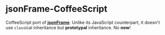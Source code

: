 jsonFrame-CoffeeScript
======================

CoffeeScript port of **[jsonFrame]**. Unlike its JavaScript counterpart, it doesn't use `class`ical inheritance but **prototypal** inheritance. No **new**!

[jsonFrame]: https://github.com/cPu1/jsonFrame
